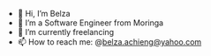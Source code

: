 - 👋 Hi, I’m Belza
- 👀 I’m a Software Engineer from Moringa
- 🌱 I’m currently freelancing
- 📫 How to reach me: @belza.achieng@yahoo.com

<!---
AchieBee/AchieBee is a ✨ special ✨ repository because its `README.md` (this file) appears on your GitHub profile.
You can click the Preview link to take a look at your changes.
--->
